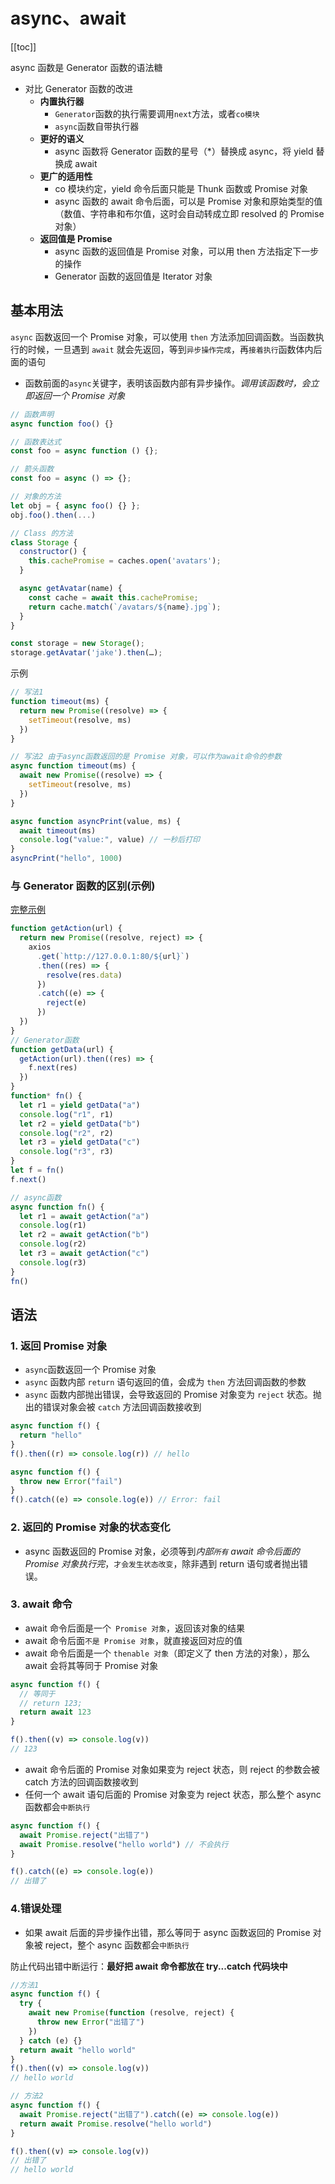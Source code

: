 # async、await

[[toc]]

async 函数是 Generator 函数的语法糖

- 对比 Generator 函数的改进
  - **内置执行器**
    - `Generator`函数的执行需要调用`next`方法，或者`co模块`
    - `async`函数自带执行器
  - **更好的语义**
    - async 函数将 Generator 函数的星号（\*）替换成 async，将 yield 替换成 await
  - **更广的适用性**
    - co 模块约定，yield 命令后面只能是 Thunk 函数或 Promise 对象
    - async 函数的 await 命令后面，可以是 Promise 对象和原始类型的值（数值、字符串和布尔值，这时会自动转成立即 resolved 的 Promise 对象）
  - **返回值是 Promise**
    - async 函数的返回值是 Promise 对象，可以用 then 方法指定下一步的操作
    - Generator 函数的返回值是 Iterator 对象

## 基本用法

`async` 函数返回一个 Promise 对象，可以使用 `then` 方法添加回调函数。当函数执行的时候，一旦遇到 `await` 就会先返回，等到`异步操作完成`，再`接着执行`函数体内后面的语句

- 函数前面的`async`关键字，表明该函数内部有异步操作。_调用该函数时，会立即返回一个 Promise 对象_

```js
// 函数声明
async function foo() {}

// 函数表达式
const foo = async function () {};

// 箭头函数
const foo = async () => {};

// 对象的方法
let obj = { async foo() {} };
obj.foo().then(...)

// Class 的方法
class Storage {
  constructor() {
    this.cachePromise = caches.open('avatars');
  }

  async getAvatar(name) {
    const cache = await this.cachePromise;
    return cache.match(`/avatars/${name}.jpg`);
  }
}

const storage = new Storage();
storage.getAvatar('jake').then(…);
```

示例

```js
// 写法1
function timeout(ms) {
  return new Promise((resolve) => {
    setTimeout(resolve, ms)
  })
}

// 写法2 由于async函数返回的是 Promise 对象，可以作为await命令的参数
async function timeout(ms) {
  await new Promise((resolve) => {
    setTimeout(resolve, ms)
  })
}

async function asyncPrint(value, ms) {
  await timeout(ms)
  console.log("value:", value) // 一秒后打印
}
asyncPrint("hello", 1000)
```

### 与 Generator 函数的区别(示例)

[完整示例](/javascript/es6/Generator.html#异步请求-从上到下-顺序执行)

```js
function getAction(url) {
  return new Promise((resolve, reject) => {
    axios
      .get(`http://127.0.0.1:80/${url}`)
      .then((res) => {
        resolve(res.data)
      })
      .catch((e) => {
        reject(e)
      })
  })
}
// Generator函数
function getData(url) {
  getAction(url).then((res) => {
    f.next(res)
  })
}
function* fn() {
  let r1 = yield getData("a")
  console.log("r1", r1)
  let r2 = yield getData("b")
  console.log("r2", r2)
  let r3 = yield getData("c")
  console.log("r3", r3)
}
let f = fn()
f.next()

// async函数
async function fn() {
  let r1 = await getAction("a")
  console.log(r1)
  let r2 = await getAction("b")
  console.log(r2)
  let r3 = await getAction("c")
  console.log(r3)
}
fn()
```

## 语法

### 1. 返回 Promise 对象

- `async`函数返回一个 Promise 对象
- `async` 函数内部 `return` 语句返回的值，会成为 `then` 方法回调函数的参数
- `async` 函数内部抛出错误，会导致返回的 Promise 对象变为 `reject` 状态。抛出的错误对象会被 `catch` 方法回调函数接收到

```js
async function f() {
  return "hello"
}
f().then((r) => console.log(r)) // hello

async function f() {
  throw new Error("fail")
}
f().catch((e) => console.log(e)) // Error: fail
```

### 2. 返回的 Promise 对象的状态变化

- async 函数返回的 Promise 对象，必须等到*内部`所有` await 命令后面的 Promise 对象执行完*，`才会发生状态改变`，除非遇到 return 语句或者抛出错误。

### 3. await 命令

- await 命令后面是一个` Promise 对象`，返回该对象的结果
- await 命令后面`不是 Promise 对象`，就直接返回对应的值
- await 命令后面是一个 `thenable 对象`（即定义了 then 方法的对象），那么 await 会将其等同于 Promise 对象

```js
async function f() {
  // 等同于
  // return 123;
  return await 123
}

f().then((v) => console.log(v))
// 123
```

- await 命令后面的 Promise 对象如果变为 reject 状态，则 reject 的参数会被 catch 方法的回调函数接收到
- 任何一个 await 语句后面的 Promise 对象变为 reject 状态，那么整个 async 函数都会`中断执行`

```js
async function f() {
  await Promise.reject("出错了")
  await Promise.resolve("hello world") // 不会执行
}

f().catch((e) => console.log(e))
// 出错了
```

### 4.错误处理

- 如果 await 后面的异步操作出错，那么等同于 async 函数返回的 Promise 对象被 reject，整个 async 函数都会`中断执行`

防止代码出错中断运行：**最好把 await 命令都放在 try...catch 代码块中**

```js
//方法1
async function f() {
  try {
    await new Promise(function (resolve, reject) {
      throw new Error("出错了")
    })
  } catch (e) {}
  return await "hello world"
}
f().then((v) => console.log(v))
// hello world

// 方法2
async function f() {
  await Promise.reject("出错了").catch((e) => console.log(e))
  return await Promise.resolve("hello world")
}

f().then((v) => console.log(v))
// 出错了
// hello world
```
